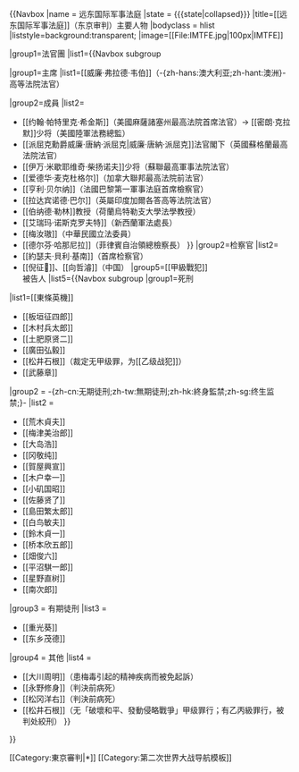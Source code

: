 {{Navbox
|name = 远东国际军事法庭
|state = {{{state<includeonly>|collapsed</includeonly>}}}
|title=[[远东国际军事法庭]]（东京审判）主要人物
|bodyclass = hlist
|liststyle=background:transparent;
|image=[[File:IMTFE.jpg|100px|IMTFE]]

|group1=法官團
|list1={{Navbox subgroup

|group1=主席
|list1=[[威廉·弗拉德·韦伯]]（-{zh-hans:澳大利亚;zh-hant:澳洲}-高等法院法官）

|group2=成員
|list2=
* [[约翰·帕特里克·希金斯]]（美國麻薩諸塞州最高法院首席法官）→ [[密朗·克拉默]]少将（美國陸軍法務總監）
* [[派屈克勳爵威廉·唐納·派屈克|威廉·唐納·派屈克]]法官閣下（英國蘇格蘭最高法院法官）
* [[伊万·米歇耶维奇·柴扬诺夫]]少将（蘇聯最高軍事法院法官）
* [[爱德华·麦克杜格尔]]（加拿大聯邦最高法院前法官）
* [[亨利·贝尔纳]]（法國巴黎第一軍事法庭首席檢察官）
* [[拉达宾诺德·巴尔]]（英屬印度加爾各答高等法院法官）
* [[伯纳德·勒林]]教授（荷蘭烏特勒支大學法學教授）
* [[艾瑞玛·诺斯克罗夫特]]（新西蘭軍法處長）
* [[梅汝璈]]（中華民國立法委員）
* [[德尔芬·哈那尼拉]]（菲律賓自治領總檢察長）
}}
|group2=检察官
|list2=
* [[約瑟夫·貝利·基南]]（首席检察官）
* [[倪征𣋉]]、[[向哲濬]]（中国）
|group5=[[甲級戰犯]]<br />被告人
|list5={{Navbox subgroup
|group1=死刑

|list1=[[東條英機]]
* [[板垣征四郎]]
* [[木村兵太郎]]
* [[土肥原贤二]]
* [[廣田弘毅]]
* [[松井石根]]（裁定无甲级罪，为[[乙级战犯]]）
* [[武藤章]]

|group2 = -{zh-cn:无期徒刑;zh-tw:無期徒刑;zh-hk:終身監禁;zh-sg:终生监禁;}-
|list2 =
* [[荒木貞夫]]
* [[梅津美治郎]]
* [[大岛浩]]
* [[冈敬纯]]
* [[賀屋興宣]]
* [[木户幸一]]
* [[小矶国昭]]
* [[佐藤贤了]]
* [[島田繁太郎]]
* [[白鸟敏夫]]
* [[鈴木貞一]]
* [[桥本欣五郎]]
* [[畑俊六]]
* [[平沼騏一郎]]
* [[星野直树]]
* [[南次郎]]

|group3 = 有期徒刑
|list3 =
* [[重光葵]]
* [[东乡茂德]]

|group4 = 其他
|list4 =
* [[大川周明]]（患梅毒引起的精神疾病而被免起訴）
* [[永野修身]]（判決前病死）
* [[松冈洋右]]（判決前病死）
* [[松井石根]]（无「破壞和平、發動侵略戰爭」甲级罪行；有乙丙級罪行，被判处絞刑）
}}

}}<noinclude>

[[Category:東京審判|*]]
[[Category:第二次世界大战导航模板]]
</noinclude>